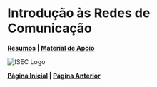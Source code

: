 # Introdução às Redes de Comunicação

**[Resumos](Summary.md) | [Material de Apoio](https://github.com/TheForgottened/licenciatura-engenharia-informatica/tree/IRC-20-21)**

![ISEC Logo](https://moodle.isec.pt/moodle/pluginfile.php/1/theme_adaptable/logo/1581343866/logo.png)

**[Página Inicial](../../../index.md) | [Página Anterior](../1stSemester.md)**